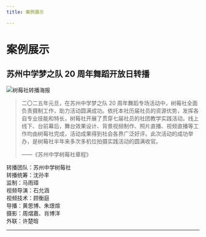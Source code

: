 ```yaml
---
title: 案例展示

---
```


# 案例展示

## 苏州中学梦之队 20 周年舞蹈开放日转播
![树莓社转播海报](https://szzxshumei.com/wp-content/uploads/2025/01/00000fce-6c79-72ff-4b15-a536e0f242b3.jpg)
> 二〇二五年元旦，在苏州中学梦之队 20 周年舞蹈专场活动中，树莓社全面负责摄制工作，助力活动圆满成功。依托本社历届社员的资源优势，发挥各自专业技能和特长，树莓社开展了贯穿七届社员的社团教学实践活动。线上线下、台前幕后，舞台效果设计、背景视频制作、照片直播、视频直播等工作均由树莓社完成，活动成果得到社会各界广泛好评。此次活动的成功举办，是树莓社半年来多次多机位拍摄实践活动的圆满收官。
>
> ——《苏州中学树莓社章程》

转播团队：苏州中学树莓社
<br>转播统筹：沈孙丰
<br>监制：马雨璋
<br>视频导演：石允涵
<br>视频技术：顾衡庭
<br>导播：黄思博、朱璟煊
<br>摄影：周熠嘉、肖博洋
<br>外联：许楚晗

---